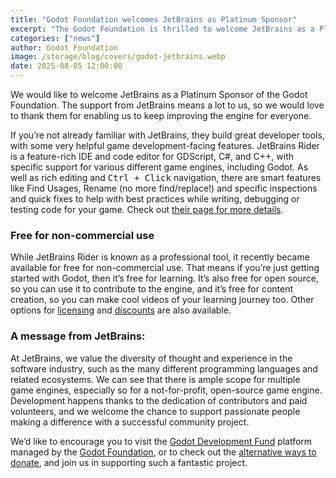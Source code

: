```yaml
---
title: "Godot Foundation welcomes JetBrains as Platinum Sponsor"
excerpt: "The Godot Foundation is thrilled to welcome JetBrains as a Platinum Sponsor! We’re very grateful for the support, and hope you’ll give them a warm welcome too."
categories: ["news"]
author: Godot Foundation
image: /storage/blog/covers/godot-jetbrains.webp
date: 2025-08-05 12:00:00
---
```


We would like to welcome JetBrains as a Platinum Sponsor of the Godot Foundation. The support from JetBrains means a lot to us, so we would love to thank them for enabling us to keep improving the engine for everyone.

If you’re not already familiar with JetBrains, they build great developer tools, with some very helpful game development-facing features. JetBrains Rider is a feature-rich IDE and code editor for GDScript, C#, and C++, with specific support for various different game engines, including Godot. As well as rich editing and <kbd>Ctrl + Click</kbd> navigation, there are smart features like Find Usages, Rename (no more find/replace!) and specific inspections and quick fixes to help with best practices while writing, debugging or testing code for your game. Check out [their page for more details](https://www.jetbrains.com/lp/rider-godot/?utm_source=google&utm_medium=referral&utm_campaign=rider&utm_content=godot-page-blog).

### Free for non-commercial use

While JetBrains Rider is known as a professional tool, it recently became available for free for non-commercial use. That means if you’re just getting started with Godot, then it’s free for learning. It’s also free for open source, so you can use it to contribute to the engine, and it’s free for content creation, so you can make cool videos of your learning journey too. Other options for [licensing](https://www.jetbrains.com/rider/buy/?utm_source=google&utm_medium=referral&utm_campaign=rider&utm_content=godot-licensing&section=commercial&billing=yearly) and [discounts](https://www.jetbrains.com/store/?utm_source=google&utm_medium=referral&utm_campaign=rider&utm_content=godot-post-discounts&section=discounts&billing=yearly) are also available.

### A message from JetBrains:

At JetBrains, we value the diversity of thought and experience in the software industry, such as the many different programming languages and related ecosystems. We can see that there is ample scope for multiple game engines, especially so for a not-for-profit, open-source game engine. Development happens thanks to the dedication of contributors and paid volunteers, and we welcome the chance to support passionate people making a difference with a successful community project.

We’d like to encourage you to visit the [Godot Development Fund](https://fund.godotengine.org/) platform managed by the [Godot Foundation](https://godot.foundation/), or to check out the [alternative ways to donate](https://godotengine.org/donate), and join us in supporting such a fantastic project.

